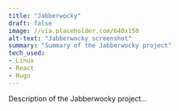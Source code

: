 ```yaml
---
title: "Jabberwocky"
draft: false
image: //via.placeholder.com/640x150
alt-text: "Jabberwocky screenshot"
summary: "Summary of the Jabberwocky project"
tech_used:
- Linux
- React
- Hugo
---
```

Description of the Jabberwocky project...